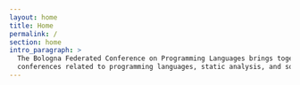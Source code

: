 ```yaml
---
layout: home
title: Home
permalink: /
section: home
intro_paragraph: >
  The Bologna Federated Conference on Programming Languages brings together top level international 
  conferences related to programming languages, static analysis, and software architectures.
---
```

